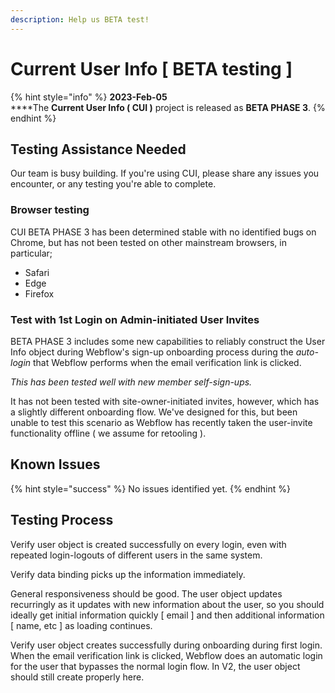 ```yaml
---
description: Help us BETA test!
---
```


# Current User Info \[ BETA testing ]

{% hint style="info" %}
**2023-Feb-05**\
****The **Current User Info ( CUI )** project is released as **BETA PHASE 3**.
{% endhint %}

## Testing Assistance Needed

Our team is busy building. If you're using CUI, please share any issues you encounter, or any testing you're able to complete.

### Browser testing

CUI BETA PHASE 3 has been determined stable with no identified bugs on Chrome, but has not been tested on other mainstream browsers, in particular;

* Safari
* Edge
* Firefox

### Test with 1st Login on Admin-initiated User Invites

BETA PHASE 3 includes some new capabilities to reliably construct the User Info object during Webflow's sign-up onboarding process during the _auto-login_ that Webflow performs when the email verification link is clicked.&#x20;

_This has been tested well with new member self-sign-ups._&#x20;

It has not been tested with site-owner-initiated invites, however, which has a slightly different onboarding flow. We've designed for this, but been unable to test this scenario as Webflow has recently taken the user-invite functionality offline ( we assume for retooling ).&#x20;

## Known Issues

{% hint style="success" %}
No issues identified yet.
{% endhint %}

## Testing Process

Verify user object is created successfully on every login, even with repeated login-logouts of different users in the same system.&#x20;

Verify data binding picks up the information immediately.&#x20;

General responsiveness should be good. The user object updates recurringly as it updates with new information about the user, so you should ideally get initial information quickly \[ email ] and then additional information \[ name, etc ] as loading continues.

Verify user object creates successfully during onboarding during first login. When the email verification link is clicked, Webflow does an automatic login for the user that bypasses the normal login flow. In V2, the user object should still create properly here. &#x20;


